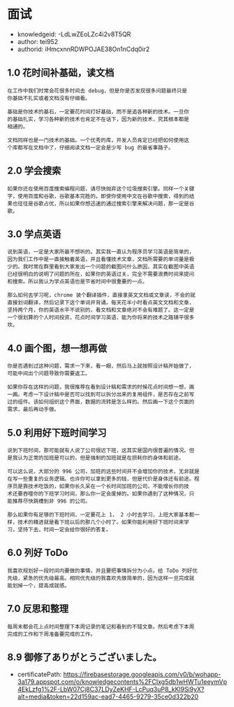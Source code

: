 面试
===
* knowledgeid: -LdLwZEoLZc4i2v8T5QR
* author: tei952
* authorid: iHmcxnnRDWPOJAE38On1nCdq0ir2

## 1.0 花时间补基础，读文档
```
在工作中我们时常会花很多时间去 debug，但是你是否发现很多问题最终只是
你基础不扎实或者文档没有仔细看。

基础是你技术的基石，一定要花时间打好基础，而不是追各种新的技术。一旦你
的基础扎实，学习各种新的技术也肯定不在话下，因为新的技术，究其根本都是
相通的。

文档同样也是一门技术的基础。一个优秀的库，开发人员肯定已经把如何使用这
个库都写在文档中了，仔细阅读文档一定会是少写 bug 的最省事路子。
```
## 2.0 学会搜索
```
如果你还在使用百度搜索编程问题，请尽快抛弃这个垃圾搜索引擎。同样一个关键
字，使用百度和谷歌，谷歌基本完胜的。即使你使用中文在谷歌中搜索，得到的结
果也往往是谷歌占优，所以如果你想迅速的通过搜索引擎来解决问题，那一定是谷
歌。
```
## 3.0 学点英语
```
说到英语，一定是大家所最不想听的。其实我一直认为程序员学习英语是简单的，
因为我们工作中是一直接触着英语，并且看懂技术文章，文档所需要的单词量是极
少的。我时常在群里看到大家发出一个问题的截图问什么原因，其实在截图中英语
已经很明白的说明了问题的所在，如果你的英语过关，完全不需要浪费时间来提问
和搜索。所以我认为学点英语也是节省时间中很重要的一点。

那么如何去学习呢，chrome 装个翻译插件，直接拿英文文档或文章读，不会的就
直接划词翻译，然后记录下这个单词并背诵。每天花半小时看点英文文档和文章，
坚持两个月，你的英语水平不说别的，看文档和文章绝对不会有难题了。这一定是
一个很划算的个人时间投资，花点时间学习英语，能为你将来的技术之路铺平很多
坎。
```
## 4.0 画个图，想一想再做
```
你是否遇到过这种问题，需求一下来，看一眼，然后马上就按照设计稿开始做了，
可能中间出个问题导致你需要返工。

如果你存在这样的问题，我很推荐在看到设计稿和需求的时候花点时间想一想，画
一画。考虑一下设计稿中是否可以找到可以拆分出来的复用组件，是否存在之前写
过的组件。该如何组织这个界面，数据的流转是怎么样的。然后画一下这个页面的
需求，最后再动手做。
```
## 5.0 利用好下班时间学习
```
说到下班时间，那可能就有人说了公司很迟下班，这其实是国内很普遍的情况。但
是我认为正常的加班是可以的，但是强制的加班就是在损耗你的身体和前途。

可以这么说，大部分的 996 公司，加班的这些时间并不会增加你的技术，无非就是
在写一些重复的业务逻辑。也许你可以拿到更多的钱，但是代价是身体还有前途。程
序员是靠技术吃饭的，如果你长久呆在一个长时间加班的公司，不能增长你的技
术还要吞噬你的下班学习时间，那么你一定会废掉的。如果你遇到了这种情况，只
能推荐尽快跳槽到非 996 的公司。

那么如果你有足够的下班时间，一定要花上 1， 2 小时去学习，上班大家基本都一
样，技术的精进就是看下班以后的那几个小时了。如果你能利用好下班时间来学
习，坚持下去，时间一定会给你很好的答复。
```
## 6.0 列好 ToDo
```
我喜欢规划好一段时间内要做的事情，并且要把事情拆分为小点。给 ToDo 列好优
先级，紧急的优先级最高。相同优先级的我喜欢先做简单的，因为这样一旦完成就
能划掉一个，提高成就感。
```
## 7.0 反思和整理
```
每周末都会花上点时间整理下本周记录的笔记和看到的不错文章。然后考虑下本周
完成的工作和下周准备要完成的工作。
```

## 8.9 御修了ありがとうございました。
* certificatePath: https://firebasestorage.googleapis.com/v0/b/wohapp-3a179.appspot.com/o/knowledgecontents%2FCIxg5db1wHWTu1eeymVp4EkLzfg1%2F-LbW07Cj8C37LDyZeKHF-LcPuq3uP8_kKl9Si9yX?alt=media&token=22d159ac-ead7-4465-9279-35ce0d322b20


